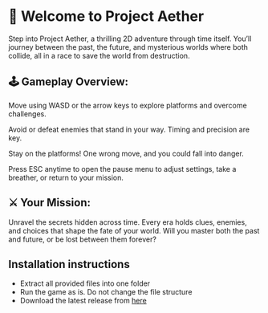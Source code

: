# 🌌 Welcome to Project Aether

Step into Project Aether, a thrilling 2D adventure through time itself. You’ll journey between the past, the future, and mysterious worlds where both collide, all in a race to save the world from destruction.

## 🕹 Gameplay Overview:

Move using WASD or the arrow keys to explore platforms and overcome challenges.

Avoid or defeat enemies that stand in your way. Timing and precision are key.

Stay on the platforms! One wrong move, and you could fall into danger.

Press ESC anytime to open the pause menu to adjust settings, take a breather, or return to your mission.

## ⚔️ Your Mission:
Unravel the secrets hidden across time. Every era holds clues, enemies, and choices that shape the fate of your world.
Will you master both the past and future, or be lost between them forever?

## Installation instructions
- Extract all provided files into one folder
- Run the game as is. Do not change the file structure
- Download the latest release from [here](https://github.com/BrakingChanges/Project-AETHER/releases/download/v1.0.0/build.zip)